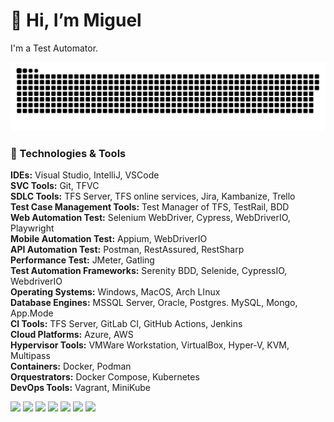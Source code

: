 # 👋 Hi, I’m Miguel
I'm a Test Automator.

<picture>
  <source media="(prefers-color-scheme: dark)" srcset="dist/github-snake-dark.svg" />
  <source media="(prefers-color-scheme: light)" srcset="dist/github-snake.svg" />
  <img alt="github-snake" src="dist/github-snake.svg" />
</picture>

### :wrench: Technologies & Tools
**IDEs:** Visual Studio, IntelliJ, VSCode <br>
**SVC Tools:** Git, TFVC <br>
**SDLC Tools:** TFS Server, TFS online services, Jira, Kambanize, Trello <br>
**Test Case Management Tools:** Test Manager of TFS, TestRail, BDD <br>
**Web Automation Test:** Selenium WebDriver, Cypress, WebDriverIO, Playwright <br>
**Mobile Automation Test:** Appium, WebDriverIO <br>
**API Automation Test:** Postman, RestAssured, RestSharp  <br>
**Performance Test:** JMeter, Gatling <br>
**Test Automation Frameworks:**  Serenity BDD, Selenide, CypressIO, WebdriverIO <br>
**Operating Systems:** Windows, MacOS, Arch LInux <br>
**Database Engines:** MSSQL Server, Oracle, Postgres. MySQL, Mongo, App.Mode <br>
**CI Tools:** TFS Server, GitLab CI, GitHub Actions, Jenkins <br>
**Cloud Platforms:** Azure, AWS <br>
**Hypervisor Tools:** VMWare Workstation, VirtualBox, Hyper-V, KVM, Multipass <br>
**Containers:** Docker, Podman<br>
**Orquestrators:** Docker Compose, Kubernetes<br>
**DevOps Tools:** Vagrant, MiniKube <br>

<img src="https://github.com/prmiguel/prmiguel/assets/25396267/7a197826-b776-4ffd-944b-8bf36f0f12c0" width="42"/> <img src="https://github.com/prmiguel/prmiguel/assets/25396267/9e16c9fb-5745-4fe0-b133-def4b311c490" width="42"/> <img src="https://github.com/prmiguel/prmiguel/assets/25396267/ef53d1d6-fea8-44e2-9d16-83cdac3829b4" width="42"/> <img src="https://github.com/prmiguel/prmiguel/assets/25396267/f0bdecd4-319e-4975-8d37-a279ea2c476f" width="42"/> <img src="https://github.com/prmiguel/prmiguel/assets/25396267/5fd9aa59-ceb6-46df-a6e0-94c96e913b72" width="42"/> <img src="https://github.com/prmiguel/prmiguel/assets/25396267/02b0bc59-ac61-4e14-923e-8a966133ca45" width="42"/> <img src="https://github.com/prmiguel/prmiguel/assets/25396267/cb8dd449-4ab5-4c53-8b9d-4ee19b69fa63" width="42"/>
